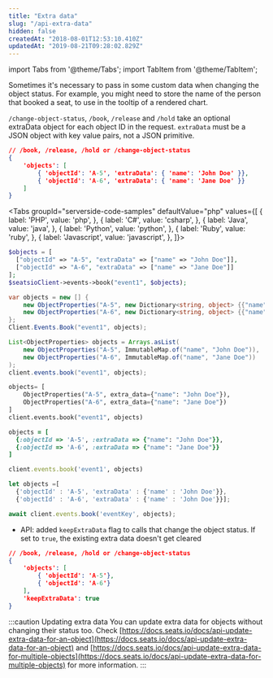 ```yaml
---
title: "Extra data"
slug: "/api-extra-data"
hidden: false
createdAt: "2018-08-01T12:53:10.410Z"
updatedAt: "2019-08-21T09:28:02.829Z"
---
```


import Tabs from '@theme/Tabs';
import TabItem from '@theme/TabItem';

Sometimes it's necessary to pass in some custom data when changing the object status. For example, you might need to store the name of the person that booked a seat, to use in the tooltip of a rendered chart.

`/change-object-status`, `/book`, `/release` and `/hold` take an optional extraData object for each object ID in the request. `extraData` must be a JSON object with key value pairs, not a JSON primitive.

```json
// /book, /release, /hold or /change-object-status
{
    'objects': [
        { 'objectId': 'A-5', 'extraData': { 'name': 'John Doe' }},
        { 'objectId': 'A-6', 'extraData': { 'name': 'Jane Doe' }}
    ]
}
```





<Tabs 
  groupId="serverside-code-samples"
  defaultValue="php"
  values={[
{ label: 'PHP', value: 'php', },
{ label: 'C#', value: 'csharp', },
{ label: 'Java', value: 'java', },
{ label: 'Python', value: 'python', },
{ label: 'Ruby', value: 'ruby', },
{ label: 'Javascript', value: 'javascript', },
]}>
<TabItem value='php'>

```php
$objects = [
  ["objectId" => "A-5", "extraData" => ["name" => "John Doe"]],
  ["objectId" => "A-6", "extraData" => ["name" => "Jane Doe"]]
];
$seatsioClient->events->book("event1", $objects);
```

</TabItem>
<TabItem value='csharp'>

```csharp
var objects = new [] {
    new ObjectProperties("A-5", new Dictionary<string, object> {{"name", "John Doe"}}),
    new ObjectProperties("A-6", new Dictionary<string, object> {{"name", "Jane Doe"}})
};
Client.Events.Book("event1", objects);
```

</TabItem>
<TabItem value='java'>

```java
List<ObjectProperties> objects = Arrays.asList(
    new ObjectProperties("A-5", ImmutableMap.of("name", "John Doe")),
    new ObjectProperties("A-6", ImmutableMap.of("name", "Jane Doe"))
);
client.events.book("event1", objects);
```

</TabItem>
<TabItem value='python'>

```python
objects= [
    ObjectProperties("A-5", extra_data={"name": "John Doe"}),
    ObjectProperties("A-6", extra_data={"name": "Jane Doe"})
]
client.events.book("event1", objects)
```

</TabItem>
<TabItem value='ruby'>

```ruby
objects = [
  {:objectId => 'A-5', :extraData => {"name": "John Doe"}},
  {:objectId => 'A-6', :extraData => {"name": "Jane Doe"}}
]

client.events.book('event1', objects)
```

</TabItem>
<TabItem value='javascript'>

```javascript
let objects =[
  {'objectId' : 'A-5', 'extraData' : {'name' : 'John Doe'}}, 
  {'objectId' : 'A-6', 'extraData' : {'name' : 'John Doe'}}];

await client.events.book('eventKey', objects);
```

</TabItem>
</Tabs>



- API: added `keepExtraData` flag to calls that change the object status. If set to `true`, the existing extra data doesn't get cleared

```json
// /book, /release, /hold or /change-object-status
{
    'objects': [
        { 'objectId': 'A-5'},
        { 'objectId': 'A-6'}
    ],
    'keepExtraData': true
}
```



:::caution Updating extra data
You can update extra data for objects without changing their status too. Check [https://docs.seats.io/docs/api-update-extra-data-for-an-object](https://docs.seats.io/docs/api-update-extra-data-for-an-object) and [https://docs.seats.io/docs/api-update-extra-data-for-multiple-objects](https://docs.seats.io/docs/api-update-extra-data-for-multiple-objects) for more information. 
:::


